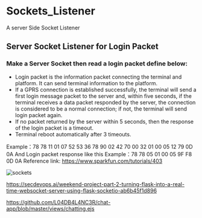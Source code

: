 # Sockets_Listener
A server Side Socket Listener



## Server Socket Listener for Login Packet 
 
### Make a Server Socket then read a login packet define below:
- Login packet is the information packet connecting the terminal and platform. It can send terminal information to the platform. 
- 	If a GPRS connection is established successfully, the terminal will send a first login message packet to the server and, within five seconds, if the terminal receives a data packet responded by the server, the connection is considered to be a normal connection; if not, the terminal will send login packet again. 
- If no packet returned by the server within 5 seconds, then the response of the login packet is a timeout. 
-	Terminal reboot automatically after 3 timeouts.

Example：78 78 11 01 07 52 53 36 78 90 02 42 70 00 32 01 00 05 12 79 0D 0A
And Login packet response like this 
Example：78 78 05 01 00 05 9F F8 0D 0A
Reference link:  https://www.sparkfun.com/tutorials/403  
 

![sockets](https://user-images.githubusercontent.com/31818185/61246696-15c4be80-a76d-11e9-960b-a29e186526ae.png)

https://secdevops.ai/weekend-project-part-2-turning-flask-into-a-real-time-websocket-server-using-flask-socketio-ab6b45f1d896

https://github.com/L04DB4L4NC3R/chat-app/blob/master/views/chatting.ejs
